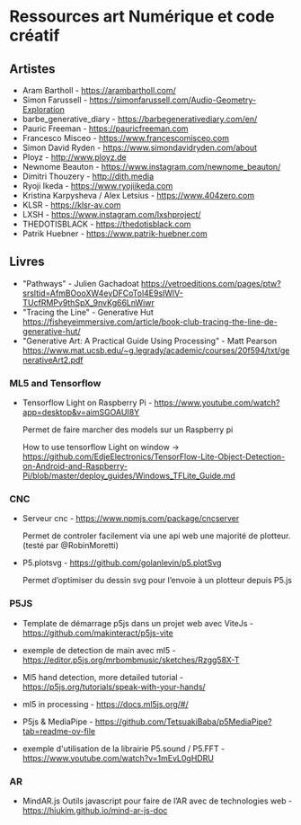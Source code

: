 # Ressources art Numérique et code créatif
## Artistes
- Aram Bartholl - https://arambartholl.com/
- Simon Farussell - https://simonfarussell.com/Audio-Geometry-Exploration
- barbe_generative_diary - https://barbegenerativediary.com/en/
- Pauric Freeman - https://pauricfreeman.com
- Francesco Misceo - https://www.francescomisceo.com
- Simon David Ryden - https://www.simondavidryden.com/about
- Ployz - http://www.ployz.de
- Newnome Beauton - https://www.instagram.com/newnome_beauton/
- Dimitri Thouzery - http://dith.media
- Ryoji Ikeda - https://www.ryojiikeda.com
- Kristina Karpysheva / Alex Letsius - https://www.404zero.com
- KLSR - https://klsr-av.com
- LXSH - https://www.instagram.com/lxshproject/
- THEDOTISBLACK - https://thedotisblack.com
- Patrik Huebner - https://www.patrik-huebner.com

## Livres
- "Pathways" - Julien Gachadoat https://vetroeditions.com/pages/ptw?srsltid=AfmBOooXW4eyDFCoTol4E9sIWlV-TUcfRMPv9thSpX_9nvKg66LnWiwr
- "Tracing the Line" - Generative Hut https://fisheyeimmersive.com/article/book-club-tracing-the-line-de-generative-hut/
- "Generative Art: A Practical Guide Using Processing" - Matt Pearson https://www.mat.ucsb.edu/~g.legrady/academic/courses/20f594/txt/generativeArt2.pdf

  

### **ML5 and Tensorflow**

- Tensorflow Light on Raspberry Pi - https://www.youtube.com/watch?app=desktop&v=aimSGOAUI8Y

  Permet de faire marcher des models sur un Raspberry pi

  How to use tensorflow Light on window -> https://github.com/EdjeElectronics/TensorFlow-Lite-Object-Detection-on-Android-and-Raspberry-Pi/blob/master/deploy_guides/Windows_TFLite_Guide.md



### CNC

- Serveur cnc - https://www.npmjs.com/package/cncserver 

  Permet de controler facilement via une api web une majorité de plotteur. (testé par @RobinMoretti)

- P5.plotsvg - https://github.com/golanlevin/p5.plotSvg

  Permet d’optimiser du dessin svg pour l’envoie à un plotteur depuis P5.js



### P5JS

- Template de démarrage p5js dans un projet web avec ViteJs - https://github.com/makinteract/p5js-vite

- exemple de detection de main avec ml5 - https://editor.p5js.org/mrbombmusic/sketches/Rzgg58X-T
- Ml5 hand detection, more detailed tutorial - https://p5js.org/tutorials/speak-with-your-hands/
- ml5 in processing - https://docs.ml5js.org/#/
- P5js & MediaPipe - https://github.com/TetsuakiBaba/p5MediaPipe?tab=readme-ov-file
- exemple d'utilisation de la librairie P5.sound / P5.FFT - https://www.youtube.com/watch?v=1mEvL0gHDRU 



### AR

- MindAR.js Outils javascript pour faire de l’AR avec de technologies web - https://hiukim.github.io/mind-ar-js-doc
